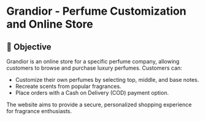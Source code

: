 # Grandior - Perfume Customization and Online Store

## 🎯 Objective
Grandior is an online store for a specific perfume company, allowing customers to browse and purchase luxury perfumes. Customers can:
- Customize their own perfumes by selecting top, middle, and base notes.
- Recreate scents from popular fragrances.
- Place orders with a Cash on Delivery (COD) payment option.

The website aims to provide a secure, personalized shopping experience for fragrance enthusiasts.
